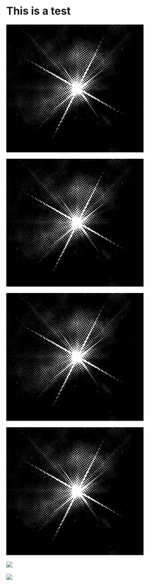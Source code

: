 ﻿
# This is a test

![](/_images/shadow-light.png)

<img src="/_images/shadow-light.png">

![](../_images/shadow-light.png)

<img src="../_images/shadow-light.png">

![](https://raw.githubusercontent.com/faultroll/whatever/master/_images/shadow-light.png)

<img src="https://raw.githubusercontent.com/faultroll/whatever/master/_images/shadow-light.png">
